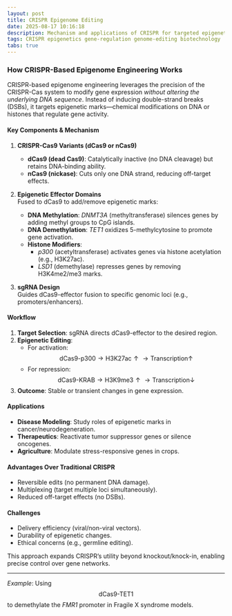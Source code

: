```yaml
---
layout: post  
title: CRISPR Epigenome Editing  
date: 2025-08-17 10:16:18  
description: Mechanism and applications of CRISPR for targeted epigenetic modifications.  
tags: CRISPR epigenetics gene-regulation genome-editing biotechnology  
tabs: true  
---  
```


### **How CRISPR-Based Epigenome Engineering Works**  

CRISPR-based epigenome engineering leverages the precision of the CRISPR-Cas system to modify gene expression *without altering the underlying DNA sequence*. Instead of inducing double-strand breaks (DSBs), it targets epigenetic marks—chemical modifications on DNA or histones that regulate gene activity.  

#### **Key Components & Mechanism**  
1. **CRISPR-Cas9 Variants (dCas9 or nCas9)**  
   - **dCas9 (dead Cas9)**: Catalytically inactive (no DNA cleavage) but retains DNA-binding ability.  
   - **nCas9 (nickase)**: Cuts only one DNA strand, reducing off-target effects.  

2. **Epigenetic Effector Domains**  
   Fused to dCas9 to add/remove epigenetic marks:  
   - **DNA Methylation**: *DNMT3A* (methyltransferase) silences genes by adding methyl groups to CpG islands.  
   - **DNA Demethylation**: *TET1* oxidizes 5-methylcytosine to promote gene activation.  
   - **Histone Modifiers**:  
     - *p300* (acetyltransferase) activates genes via histone acetylation (e.g., H3K27ac).  
     - *LSD1* (demethylase) represses genes by removing H3K4me2/me3 marks.  

3. **sgRNA Design**  
   Guides dCas9-effector fusion to specific genomic loci (e.g., promoters/enhancers).  

#### **Workflow**  
1. **Target Selection**: sgRNA directs dCas9-effector to the desired region.  
2. **Epigenetic Editing**:  
   - For activation: $$ \text{dCas9-p300} \rightarrow \text{H3K27ac} \uparrow \rightarrow \text{Transcription} \uparrow $$  
   - For repression: $$ \text{dCas9-KRAB} \rightarrow \text{H3K9me3} \uparrow \rightarrow \text{Transcription} \downarrow $$  
3. **Outcome**: Stable or transient changes in gene expression.  

#### **Applications**  
- **Disease Modeling**: Study roles of epigenetic marks in cancer/neurodegeneration.  
- **Therapeutics**: Reactivate tumor suppressor genes or silence oncogenes.  
- **Agriculture**: Modulate stress-responsive genes in crops.  

#### **Advantages Over Traditional CRISPR**  
- Reversible edits (no permanent DNA damage).  
- Multiplexing (target multiple loci simultaneously).  
- Reduced off-target effects (no DSBs).  

#### **Challenges**  
- Delivery efficiency (viral/non-viral vectors).  
- Durability of epigenetic changes.  
- Ethical concerns (e.g., germline editing).  

This approach expands CRISPR’s utility beyond knockout/knock-in, enabling precise control over gene networks.  

---  
*Example*: Using $$ \text{dCas9-TET1} $$ to demethylate the *FMR1* promoter in Fragile X syndrome models.